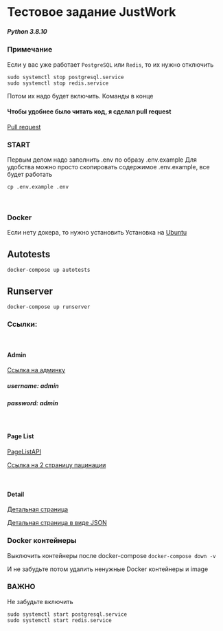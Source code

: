 # Тестовое задание JustWork
##### Python 3.8.10


### Примечание
Если у вас уже работает `PostgreSQL` или `Redis`, то их нужно отключить
````
sudo systemctl stop postgresql.service 
sudo systemctl stop redis.service
````
Потом их надо будет включить. Команды в конце
<br>

#### Чтобы удобнее было читать код, я сделал pull request
[Pull request](https://github.com/Rskeldi/Test-Job/pull/1/files)


### START

Первым делом надо заполнить .env по образу .env.example
Для удобства можно просто скопировать содержимое .env.example, все будет работать

`cp .env.example .env`

<br>

### Docker
Если нету докера, то нужно установить
Установка на 
[Ubuntu](https://www.digitalocean.com/community/tutorials/docker-ubuntu-18-04-1-ru)




## Autotests

`docker-compose up autotests`

## Runserver

`docker-compose up runserver`

### Ссылки:
<br>

#### Admin
[Ссылка на админку](http://0.0.0.0:8000/admin/)
##### username: admin
##### password: admin
<br>

#### Page List
[PageListAPI](http://0.0.0.0:8000/api/v1/)

[Ссылка на 2 страницу пацинации](http://0.0.0.0:8000/api/v1/?page=2)

<br>

#### Detail 
[Детальная страница](http://0.0.0.0:8000/api/v1/1/)

[Детальная страница в виде JSON](http://0.0.0.0:8000/api/v1/1/?format=json)

### Docker контейнеры
Выключить контейнеры после docker-compose
`docker-compose down -v`

И не забудьте потом удалить ненужные Docker контейнеры и image

### ВАЖНО
Не забудьте включить 
````
sudo systemctl start postgresql.service 
sudo systemctl start redis.service

